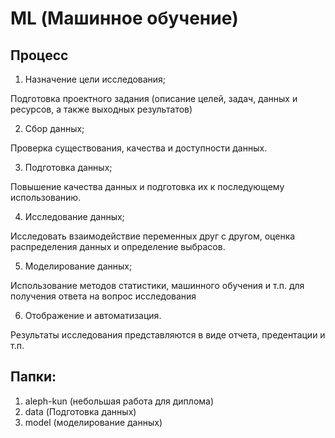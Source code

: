 # ML (Машинное обучение)

## Процесс

1. Назначение цели исследования;

Подготовка проектного задания (описание целей, задач, данных и ресурсов, а также выходных результатов)

2. Сбор данных;

Проверка существования, качества и доступности данных.

3. Подготовка данных;

Повышение качества данных и подготовка их к последующему использованию.

4. Исследование данных;

Исследовать взаимодействие переменных друг с другом, оценка распределения данных и определение выбрасов.

5. Моделирование данных;

Использование методов статистики, машинного обучения и т.п. для получения ответа на вопрос исследования

6. Отображение и автоматизация.

Результаты исследования представляются в виде отчета, предентации и т.п.

## Папки:

1. aleph-kun (небольшая работа для диплома)
2. data (Подготовка данных)
3. model (моделирование данных)
